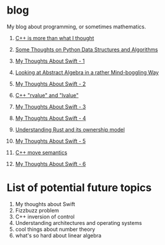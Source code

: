 # blog
My blog about programming, or sometimes mathematics. 

1. [C++ is more than what I thought](https://github.com/Skk-tj/blog/blob/main/c_plus_plus_is_more_than_what_i_thought.md)

2. [Some Thoughts on Python Data Structures and Algorithms](https://github.com/Skk-tj/blog/blob/main/some_thoughts_on_pytho.md)

3. [My Thoughts About Swift - 1](https://github.com/Skk-tj/blog/blob/main/my_thoughts_about_swift_1.md)

4. [Looking at Abstract Algebra in a rather Mind-boggling Way](https://github.com/Skk-tj/blog/blob/main/abstract_algebra.md)

5. [My Thoughts About Swift - 2](https://github.com/Skk-tj/blog/blob/main/my_thoughts_about_swift_2.md)

6. [C++ "rvalue" and "lvalue"](https://github.com/Skk-tj/blog/blob/main/c_plus_plus_rvalue_lvalue.md)

7. [My Thoughts About Swift - 3](https://github.com/Skk-tj/blog/blob/main/my_thoughts_about_swift_3.md)

8. [My Thoughts About Swift - 4](https://github.com/Skk-tj/blog/blob/main/my_thoughts_about_swift_4.md)

9. [Understanding Rust and its ownership model](https://github.com/Skk-tj/blog/blob/main/understand_rust_and_its_ownership_model.md)

10. [My Thoughts About Swift - 5](https://github.com/Skk-tj/blog/blob/main/my_thoughts_about_swift_5.md)

11. [C++ move semantics](https://github.com/Skk-tj/blog/blob/main/c_plus_plus_move_semantics.md)

12. [My Thoughts About Swift - 6](https://github.com/Skk-tj/blog/blob/main/my_thoughts_about_swift_6.md)

# List of potential future topics

1. My thoughts about Swift
2. Fizzbuzz problem
3. C++ inversion of control
4. Understanding architectures and operating systems
5. cool things about number theory
6. what's so hard about linear algebra